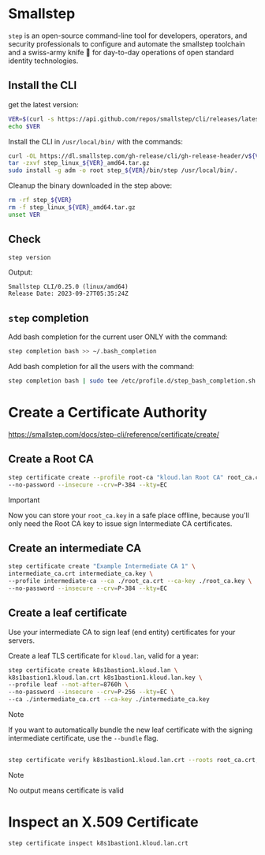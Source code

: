 # Smallstep
`step` is an open-source command-line tool for developers, operators, and security professionals to configure and automate the smallstep toolchain and a swiss-army knife 🧰 for day-to-day operations of open standard identity technologies.


## Install the CLI
get the latest version:
```sh
VER=$(curl -s https://api.github.com/repos/smallstep/cli/releases/latest | grep tag_name | cut -d '"' -f 4|sed 's/v//g')
echo $VER
```

Install the CLI in `/usr/local/bin/` with the commands:
```sh
curl -OL https://dl.smallstep.com/gh-release/cli/gh-release-header/v${VER}/step_linux_${VER}_amd64.tar.gz
tar -zxvf step_linux_${VER}_amd64.tar.gz
sudo install -g adm -o root step_${VER}/bin/step /usr/local/bin/.
```

Cleanup the binary downloaded in the step above:
```sh
rm -rf step_${VER}
rm -f step_linux_${VER}_amd64.tar.gz
unset VER
```

## Check
```sh
step version
```

Output:
```
Smallstep CLI/0.25.0 (linux/amd64)
Release Date: 2023-09-27T05:35:24Z
```

## `step` completion
Add bash completion for the current user ONLY with the command:
```sh
step completion bash >> ~/.bash_completion
```

Add bash completion for all the users with the command:
```sh
step completion bash | sudo tee /etc/profile.d/step_bash_completion.sh
```

# Create a Certificate Authority
https://smallstep.com/docs/step-cli/reference/certificate/create/

## Create a Root CA
```sh
step certificate create --profile root-ca "kloud.lan Root CA" root_ca.crt root_ca.key \
--no-password --insecure --crv=P-384 --kty=EC
```

> [!IMPORTANT]  
> Now you can store your `root_ca.key` in a safe place offline, because you'll only need the Root CA key to issue sign Intermediate CA certificates.

## Create an intermediate CA
```sh
step certificate create "Example Intermediate CA 1" \
intermediate_ca.crt intermediate_ca.key \
--profile intermediate-ca --ca ./root_ca.crt --ca-key ./root_ca.key \
--no-password --insecure --crv=P-384 --kty=EC
```

## Create a leaf certificate
Use your intermediate CA to sign leaf (end entity) certificates for your servers.

Create a leaf TLS certificate for `kloud.lan`, valid for a year:

```sh
step certificate create k8s1bastion1.kloud.lan \
k8s1bastion1.kloud.lan.crt k8s1bastion1.kloud.lan.key \
--profile leaf --not-after=8760h \
--no-password --insecure --crv=P-256 --kty=EC \
--ca ./intermediate_ca.crt --ca-key ./intermediate_ca.key
```

> [!NOTE]  
> If you want to automatically bundle the new leaf certificate with the signing intermediate certificate, use the `--bundle` flag.

##
```sh
step certificate verify k8s1bastion1.kloud.lan.crt --roots root_ca.crt,intermediate_ca.crt
```

> [!NOTE]  
> No output means certificate is valid

# Inspect an X.509 Certificate
```sh
step certificate inspect k8s1bastion1.kloud.lan.crt
```


